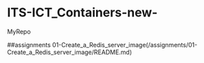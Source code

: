 # ITS-ICT_Containers-new-
MyRepo

##assignments
01-Create_a_Redis_server_image(/assignments/01-Create_a_Redis_server_image/README.md)


